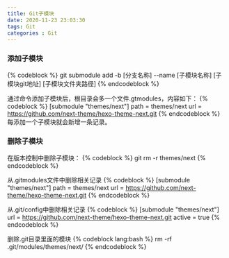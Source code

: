 ```yaml
---
title: Git子模块
date: 2020-11-23 23:03:30
tags: Git
categories : Git
---
```


### 添加子模块

{% codeblock %}
git submodule add -b [分支名称] --name [子模块名称] [子模块git地址] [子模块文件夹路径]
{% endcodeblock %}

通过命令添加子模块后，根目录会多一个文件.gtmodules，内容如下：
{% codeblock %}
[submodule "themes/next"]
    path = themes/next
    url =  https://github.com/next-theme/hexo-theme-next.git
{% endcodeblock %}
每添加一个子模块就会新增一条记录。

### 删除子模块

在版本控制中删除子模块：
{% codeblock %}
git rm -r themes/next
{% endcodeblock %}

从.gitmodules文件中删除相关记录
{% codeblock %}
[submodule "themes/next"]
    path = themes/next
    url = https://github.com/next-theme/hexo-theme-next.git
{% endcodeblock %}

从.git/config中删除相关记录
{% codeblock %}
[submodule "themes/next"]
    url = https://github.com/next-theme/hexo-theme-next.git
    active = true
{% endcodeblock %}

删除.git目录里面的模块
{% codeblock lang:bash %}
 rm -rf .git/modules/themes/next/
{% endcodeblock %}
